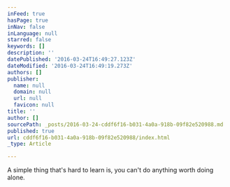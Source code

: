 ```yaml
---
inFeed: true
hasPage: true
inNav: false
inLanguage: null
starred: false
keywords: []
description: ''
datePublished: '2016-03-24T16:49:27.123Z'
dateModified: '2016-03-24T16:49:19.273Z'
authors: []
publisher:
  name: null
  domain: null
  url: null
  favicon: null
title: ''
author: []
sourcePath: _posts/2016-03-24-cddf6f16-b031-4a0a-918b-09f82e520988.md
published: true
url: cddf6f16-b031-4a0a-918b-09f82e520988/index.html
_type: Article

---
```

A simple thing that's hard to learn is, you can't do anything worth doing alone.